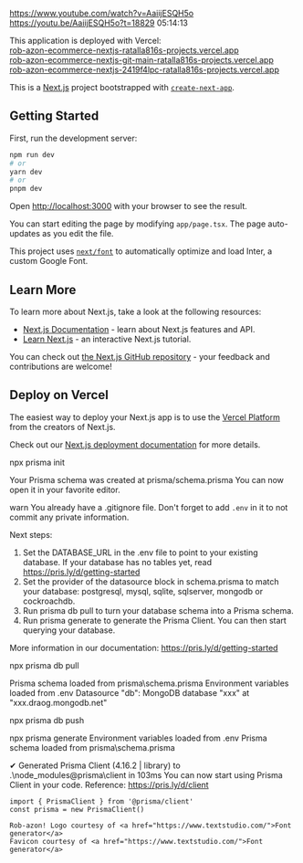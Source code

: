 https://www.youtube.com/watch?v=AaiijESQH5o
https://youtu.be/AaiijESQH5o?t=18829
05:14:13

This application is deployed with Vercel:
<br>
[rob-azon-ecommerce-nextjs-ratalla816s-projects.vercel.app](https://rob-azon-ecommerce-nextjs-ratalla816s-projects.vercel.app/)
<br>
[rob-azon-ecommerce-nextjs-git-main-ratalla816s-projects.vercel.app](https://rob-azon-ecommerce-nextjs-git-main-ratalla816s-projects.vercel.app/)
<br>
[rob-azon-ecommerce-nextjs-2419f4lpc-ratalla816s-projects.vercel.app](https://rob-azon-ecommerce-nextjs-2419f4lpc-ratalla816s-projects.vercel.app/)


This is a [Next.js](https://nextjs.org/) project bootstrapped with [`create-next-app`](https://github.com/vercel/next.js/tree/canary/packages/create-next-app).

## Getting Started

First, run the development server:

```bash
npm run dev
# or
yarn dev
# or
pnpm dev
```

Open [http://localhost:3000](http://localhost:3000) with your browser to see the result.

You can start editing the page by modifying `app/page.tsx`. The page auto-updates as you edit the file.

This project uses [`next/font`](https://nextjs.org/docs/basic-features/font-optimization) to automatically optimize and load Inter, a custom Google Font.

## Learn More

To learn more about Next.js, take a look at the following resources:

- [Next.js Documentation](https://nextjs.org/docs) - learn about Next.js features and API.
- [Learn Next.js](https://nextjs.org/learn) - an interactive Next.js tutorial.

You can check out [the Next.js GitHub repository](https://github.com/vercel/next.js/) - your feedback and contributions are welcome!

## Deploy on Vercel

The easiest way to deploy your Next.js app is to use the [Vercel Platform](https://vercel.com/new?utm_medium=default-template&filter=next.js&utm_source=create-next-app&utm_campaign=create-next-app-readme) from the creators of Next.js.

Check out our [Next.js deployment documentation](https://nextjs.org/docs/deployment) for more details.

npx prisma init

Your Prisma schema was created at prisma/schema.prisma
  You can now open it in your favorite editor.

warn You already have a .gitignore file. Don't forget to add `.env` in it to not commit any private information.

Next steps:
1. Set the DATABASE_URL in the .env file to point to your existing database. If your database has no tables yet, read https://pris.ly/d/getting-started
2. Set the provider of the datasource block in schema.prisma to match your database: postgresql, mysql, sqlite, sqlserver, mongodb or cockroachdb.
3. Run prisma db pull to turn your database schema into a Prisma schema.
4. Run prisma generate to generate the Prisma Client. You can then start querying your database.

More information in our documentation:
https://pris.ly/d/getting-started

npx prisma db pull

Prisma schema loaded from prisma\schema.prisma
Environment variables loaded from .env
Datasource "db": MongoDB database "xxx" at "xxx.draog.mongodb.net"

npx prisma db push 

npx prisma generate
Environment variables loaded from .env
Prisma schema loaded from prisma\schema.prisma

✔ Generated Prisma Client (4.16.2 | library) to .\node_modules\@prisma\client in 103ms
You can now start using Prisma Client in your code. Reference: https://pris.ly/d/client
```
import { PrismaClient } from '@prisma/client'
const prisma = new PrismaClient()

Rob-azon! Logo courtesy of <a href="https://www.textstudio.com/">Font generator</a>
Favicon courtesy of <a href="https://www.textstudio.com/">Font generator</a>

